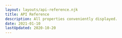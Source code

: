 ```yaml
---
layout: layouts/api-reference.njk
title: API Reference
description: All properties conveniently displayed.
date: 2021-01-10
lastUpdated: 2020-10-20
---
```


